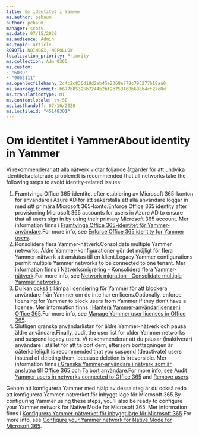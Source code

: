 ```yaml
---
title: Om identitet i Yammer
ms.author: pebaum
author: pebaum
manager: scotv
ms.date: 07/15/2020
ms.audience: Admin
ms.topic: article
ROBOTS: NOINDEX, NOFOLLOW
localization_priority: Priority
ms.collection: Adm_O365
ms.custom:
- "6039"
- "9003111"
ms.openlocfilehash: 2c4c2c836d18d2ab45e2368e778c793277b18aa0
ms.sourcegitcommit: b677b85395b7244b2bf2b753468b696b4cf27c8d
ms.translationtype: MT
ms.contentlocale: sv-SE
ms.lasthandoff: 07/16/2020
ms.locfileid: "45148301"
---
```

# <a name="about-identity-in-yammer"></a><span data-ttu-id="38787-102">Om identitet i Yammer</span><span class="sxs-lookup"><span data-stu-id="38787-102">About identity in Yammer</span></span>

<span data-ttu-id="38787-103">Vi rekommenderar att alla nätverk vidtar följande åtgärder för att undvika identitetsrelaterade problem:</span><span class="sxs-lookup"><span data-stu-id="38787-103">It is recommended that all networks take the following steps to avoid identity-related issues:</span></span>

1. <span data-ttu-id="38787-104">Framtvinga Office 365-identitet efter etablering av Microsoft 365-konton för användare i Azure AD för att säkerställa att alla användare loggar in med sitt primära Microsoft 365-konto.</span><span class="sxs-lookup"><span data-stu-id="38787-104">Enforce Office 365 identity after provisioning Microsoft 365 accounts for users in Azure AD to ensure that all users sign in by using their primary Microsoft 365 account.</span></span> <span data-ttu-id="38787-105">Mer information finns i [Framtvinga Office 365-identitet för Yammer-användare](https://docs.microsoft.com/yammer/configure-your-yammer-network/enforce-office-365-identity).</span><span class="sxs-lookup"><span data-stu-id="38787-105">For more info, see [Enforce Office 365 identity for Yammer users](https://docs.microsoft.com/yammer/configure-your-yammer-network/enforce-office-365-identity).</span></span>
2. <span data-ttu-id="38787-106">Konsolidera flera Yammer-nätverk.</span><span class="sxs-lookup"><span data-stu-id="38787-106">Consolidate multiple Yammer networks.</span></span> <span data-ttu-id="38787-107">Äldre Yammer-konfigurationer gör det möjligt för flera Yammer-nätverk att anslutas till en klient.</span><span class="sxs-lookup"><span data-stu-id="38787-107">Legacy Yammer configurations permit multiple Yammer networks to be connected to one tenant.</span></span> <span data-ttu-id="38787-108">Mer information finns i [Nätverksmigrering - Konsolidera flera Yammer-nätverk](https://docs.microsoft.com/yammer/configure-your-yammer-network/consolidate-multiple-yammer-networks).</span><span class="sxs-lookup"><span data-stu-id="38787-108">For more info, see [Network migration - Consolidate multiple Yammer networks](https://docs.microsoft.com/yammer/configure-your-yammer-network/consolidate-multiple-yammer-networks).</span></span>
3. <span data-ttu-id="38787-109">Du kan också tillämpa licensiering för Yammer för att blockera användare från Yammer om de inte har en licens.</span><span class="sxs-lookup"><span data-stu-id="38787-109">Optionally, enforce licensing for Yammer to block users from Yammer if they don't have a license.</span></span> <span data-ttu-id="38787-110">Mer information finns [i Hantera Yammer-användarlicenser i Office 365](https://docs.microsoft.com/yammer/manage-yammer-users/manage-yammer-licenses-in-office-365).</span><span class="sxs-lookup"><span data-stu-id="38787-110">For more info, see [Manage Yammer user licenses in Office 365](https://docs.microsoft.com/yammer/manage-yammer-users/manage-yammer-licenses-in-office-365).</span></span>
4. <span data-ttu-id="38787-111">Slutligen granska användarlistan för äldre Yammer-nätverk och pausa äldre användare.</span><span class="sxs-lookup"><span data-stu-id="38787-111">Finally, audit the user list for older Yammer networks and suspend legacy users.</span></span> <span data-ttu-id="38787-112">Vi rekommenderar att du pausar (inaktiverar) användare i stället för att ta bort dem, eftersom borttagningen är oåterkallelig.</span><span class="sxs-lookup"><span data-stu-id="38787-112">It is recommended that you suspend (deactivate) users instead of deleting them, because deletion is irreversible.</span></span> <span data-ttu-id="38787-113">Mer information finns [i Granska Yammer-användare i nätverk som är anslutna till Office 365](https://docs.microsoft.com/yammer/manage-yammer-users/audit-users-connected-to-office-365) och [Ta bort användare](https://docs.microsoft.com/yammer/manage-yammer-users/add-block-or-remove-users#remove-users).</span><span class="sxs-lookup"><span data-stu-id="38787-113">For more info, see [Audit Yammer users in networks connected to Office 365](https://docs.microsoft.com/yammer/manage-yammer-users/audit-users-connected-to-office-365) and [Remove users](https://docs.microsoft.com/yammer/manage-yammer-users/add-block-or-remove-users#remove-users).</span></span>

<span data-ttu-id="38787-114">Genom att konfigurera Yammer med hjälp av dessa steg är du också redo att konfigurera Yammer-nätverket för inbyggt läge för Microsoft 365.</span><span class="sxs-lookup"><span data-stu-id="38787-114">By configuring Yammer using these steps, you'll also be ready to configure your Yammer network for Native Mode for Microsoft 365.</span></span> <span data-ttu-id="38787-115">Mer information finns i [Konfigurera Yammer-nätverket för inbyggt läge för Microsoft 365](https://docs.microsoft.com/yammer/configure-your-yammer-network/native-mode).</span><span class="sxs-lookup"><span data-stu-id="38787-115">For more info, see [Configure your Yammer network for Native Mode for Microsoft 365](https://docs.microsoft.com/yammer/configure-your-yammer-network/native-mode).</span></span>